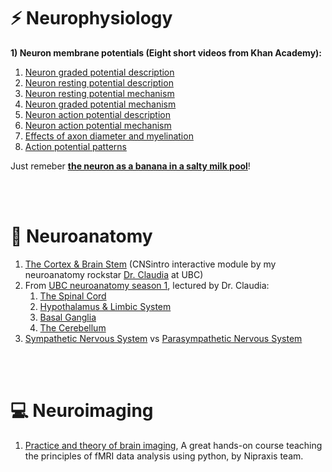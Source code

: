# :zap: Neurophysiology
 
 **1) Neuron membrane potentials (Eight short videos from Khan Academy):**

1. [Neuron graded potential description](https://www.khanacademy.org/test-prep/mcat/organ-systems/neuron-membrane-potentials/v/neuron-graded-potential-description)
2. [Neuron resting potential description](https://www.khanacademy.org/test-prep/mcat/organ-systems/neuron-membrane-potentials/v/neuron-resting-potential-description)
3. [Neuron resting potential mechanism](https://www.youtube.com/watch?v=l3ngsl7FhTc)
4. [Neuron graded potential mechanism](https://www.youtube.com/watch?v=NaAwVrOEyss)
5. [Neuron action potential description](https://www.youtube.com/watch?v=h2H6POZowiU)
6. [Neuron action potential mechanism](https://www.youtube.com/watch?v=MZz4OUOyFvg)
7. [Effects of axon diameter and myelination](https://www.youtube.com/watch?v=_Lj_F9GADa4)
8. [Action potential patterns](https://www.youtube.com/watch?v=jM-gvSqsP5A)

Just remeber [**the neuron as a banana in a salty milk pool**](https://github.com/zahramor/learn_neuro/blob/main/docs/neuron_banana.jpg)!

<br />
<br />

# :brain: Neuroanatomy
1. [The Cortex & Brain Stem](https://neuroanatomy.ca/modules/CNSintro/story.html) (CNSintro interactive module by my neuroanatomy rockstar [Dr. Claudia](https://twitter.com/krebs_claudia) at UBC)
2. From [UBC neuroanatomy season 1](https://www.youtube.com/playlist?list=PL242bEng6nyIdshvi_ZUid_i3YctT75q9), lectured by Dr. Claudia:
    1. [The Spinal Cord](http://www.youtube.com/watch?v=IAwk0pshcDE&feature=youtu.be)
    2. [Hypothalamus & Limbic System](http://www.youtube.com/watch?v=ErpxEwlWww4&feature=youtu.be)
    3. [Basal Ganglia](http://www.youtube.com/watch?v=InJByqg1x-0&feature=youtu.be)
    4. [The Cerebellum](http://www.youtube.com/watch?v=17mxfO9nklQ&feature=youtu.be)
3. [Sympathetic Nervous System](https://www.youtube.com/watch?v=wMZhWBq_00c) vs [Parasympathetic Nervous System](https://www.youtube.com/watch?v=13ZvxU-FS9I&t=16s)

<br />
<br />

# :computer: Neuroimaging 
1. [Practice and theory of brain imaging](https://textbook.nipraxis.org/intro.html), A great hands-on course teaching the principles of fMRI data analysis using python, by Nipraxis team.
